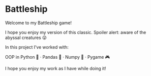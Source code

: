 # Battleship
 
Welcome to my Battleship game!

I hope you enjoy my version of this classic. Spoiler alert: aware of the abyssal creatures 😜

In this project I've worked with:

OOP in Python 🐍 · Pandas 🐼 · Numpy 🧮 · Pygame 🎮

I hope you enjoy my work as I have while doing it!